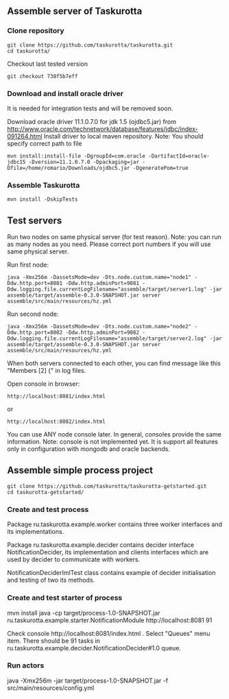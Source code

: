 ## Assemble server of Taskurotta

### Clone repository

    git clone https://github.com/taskurotta/taskurotta.git
    cd taskurotta/

Checkout last tested version
    
    git checkout 738f5b7eff

### Download and install oracle driver

It is needed for integration tests and will be removed soon.

Download oracle driver 11.1.0.7.0 for jdk 1.5 (ojdbc5.jar) from http://www.oracle.com/technetwork/database/features/jdbc/index-091264.html
Install driver to local maven repository. Note: You should specify correct path to file

    mvn install:install-file -DgroupId=com.oracle -DartifactId=oracle-jdbc15 -Dversion=11.1.0.7.0 -Dpackaging=jar -Dfile=/home/romario/Downloads/ojdbc5.jar -DgeneratePom=true
    
### Assemble Taskurotta

    mvn install -DskipTests

## Test servers

Run two nodes on same physical server (for test reason). Note: you can run as many nodes as you need.
Please correct port numbers if you will use same physical server.

Run first node:

    java -Xmx256m -DassetsMode=dev -Dts.node.custom.name="node1" -Ddw.http.port=8081 -Ddw.http.adminPort=9081 -Ddw.logging.file.currentLogFilename="assemble/target/server1.log" -jar assemble/target/assemble-0.3.0-SNAPSHOT.jar server assemble/src/main/resources/hz.yml
    
Run second node:

    java -Xmx256m -DassetsMode=dev -Dts.node.custom.name="node2" -Ddw.http.port=8082 -Ddw.http.adminPort=9082 -Ddw.logging.file.currentLogFilename="assemble/target/server2.log" -jar assemble/target/assemble-0.3.0-SNAPSHOT.jar server assemble/src/main/resources/hz.yml
    
When both servers connected to each other, you can find message like this "Members [2] {" in  log files.


Open console in browser:
    
    http://localhost:8081/index.html
or

    http://localhost:8082/index.html

You can use ANY node console later. In general, consoles provide the same information.
Note: console is not implemented yet. It is support all features only in configuration with mongodb and oracle
backends.

## Assemble simple process project

    git clone https://github.com/taskurotta/taskurotta-getstarted.git
    cd taskurotta-getstarted/

### Create and test process

Package ru.taskurotta.example.worker contains three worker interfaces and its implementations.

Package ru.taskurotta.example.decider contains decider interface NotificationDecider, its implementation and
clients interfaces which are used by decider to communicate with workers.

NotificationDeciderImlTest class contains example of decider initialisation and testing of two its methods.

### Create and test starter of process

mvn install
java -cp target/process-1.0-SNAPSHOT.jar ru.taskurotta.example.starter.NotificationModule http://localhost:8081 91

Check console http://localhost:8081/index.html . Select "Queues" menu item. There should be 91 tasks in
ru.taskurotta.example.decider.NotificationDecider#1.0 queue.

### Run actors

java -Xmx256m -jar target/process-1.0-SNAPSHOT.jar -f src/main/resources/config.yml




